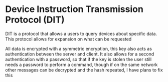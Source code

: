 # Device Instruction Transmission Protocol (DIT)

DIT is a protocol that allows a users to query devices about specific data. This protocol allows for expansion on what can be requested

All data is encrypted with a symmetric encryption, this key also acts as authentication between the server and client. It also allows for a second authentication with a password, so that if the key is stolen the user still needs a password to perform a command, though if on the same network other messages can be decrypted and the hash repeated, I have plans to fix this